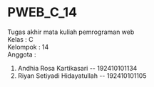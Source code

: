 # PWEB_C_14

Tugas akhir mata kuliah pemrograman web<br>
Kelas : C<br>
Kelompok : 14<br>
Anggota :
1. Andhia Rosa Kartikasari -- 192410101134
2. Riyan Setiyadi Hidayatullah -- 192410101105
